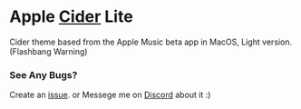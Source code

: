# Apple [Cider](https://cider.sh/) Lite 

Cider theme based from the Apple Music beta app in MacOS, Light version. (Flashbang Warning)

### See Any Bugs?
Create an [issue](https://github.com/yazninja/apple-cider-lite/issues).
or
Messege me on [Discord](http://discord.com/users/325495275454070786) about it :)